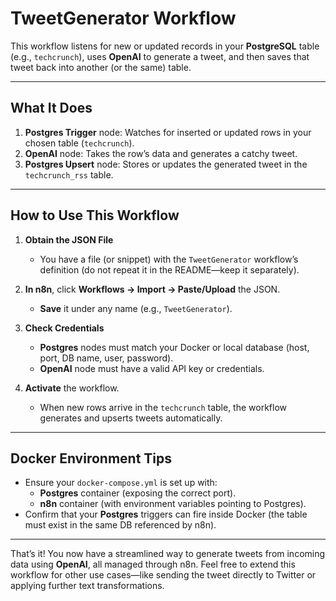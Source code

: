 # TweetGenerator Workflow

This workflow listens for new or updated records in your **PostgreSQL** table (e.g., `techcrunch`), uses **OpenAI** to generate a tweet, and then saves that tweet back into another (or the same) table.

---

## What It Does
1. **Postgres Trigger** node: Watches for inserted or updated rows in your chosen table (`techcrunch`).
2. **OpenAI** node: Takes the row’s data and generates a catchy tweet.
3. **Postgres Upsert** node: Stores or updates the generated tweet in the `techcrunch_rss` table.

---

## How to Use This Workflow

1. **Obtain the JSON File**  
   - You have a file (or snippet) with the `TweetGenerator` workflow’s definition (do not repeat it in the README—keep it separately).

2. **In n8n**, click **Workflows → Import → Paste/Upload** the JSON.  
   - **Save** it under any name (e.g., `TweetGenerator`).

3. **Check Credentials**  
   - **Postgres** nodes must match your Docker or local database (host, port, DB name, user, password).  
   - **OpenAI** node must have a valid API key or credentials.

4. **Activate** the workflow.  
   - When new rows arrive in the `techcrunch` table, the workflow generates and upserts tweets automatically.

---

## Docker Environment Tips

- Ensure your `docker-compose.yml` is set up with:
  - **Postgres** container (exposing the correct port).
  - **n8n** container (with environment variables pointing to Postgres).
- Confirm that your **Postgres** triggers can fire inside Docker (the table must exist in the same DB referenced by n8n).

---

That’s it! You now have a streamlined way to generate tweets from incoming data using **OpenAI**, all managed through n8n. Feel free to extend this workflow for other use cases—like sending the tweet directly to Twitter or applying further text transformations. 
